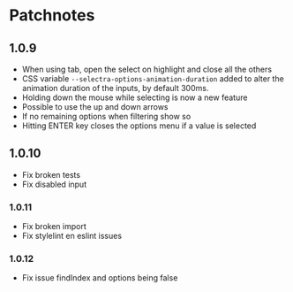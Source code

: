 # Patchnotes
## 1.0.9
- When using tab, open the select on highlight and close all the others
- CSS variable `--selectra-options-animation-duration` added to alter the animation duration of the inputs, by default 300ms. 
- Holding down the mouse while selecting is now a new feature
- Possible to use the up and down arrows
- If no remaining options when filtering show so
- Hitting ENTER key closes the options menu if a value is selected

## 1.0.10
- Fix broken tests
- Fix disabled input

### 1.0.11
- Fix broken import
- Fix stylelint en eslint issues

### 1.0.12
- Fix issue findIndex and options being false